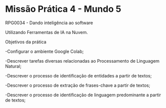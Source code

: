 # Missão Prática 4 - Mundo 5
RPG0034  - Dando inteligência ao software

Utilizando Ferramentas de IA na Nuvem.

Objetivos da prática

-Configurar o ambiente Google Colab;

-Descrever tarefas diversas relacionadas ao Processamento de Linguagem Natural;

-Descrever o processo de identificação de entidades a partir de textos;

-Descrever o processo de extração de frases-chave a partir de textos;

-Descrever o processo de identificação de linguagem predominante a partir de textos;
